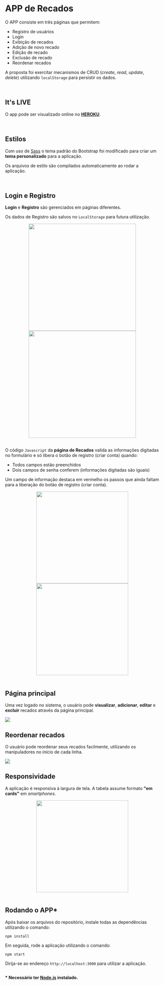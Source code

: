 # APP de Recados

O APP consiste em três páginas que permitem:
- Registro de usuários
- Login
- Exibição de recados 
- Adição de novo recado
- Edição de recado
- Exclusão de recado
- Reordenar recados

A proposta foi exercitar mecanismos de CRUD (_create_, _read_, _update_, _delete_) utilizando ```localStorage``` para persistir os dados.

<br>

## It's LIVE

O app pode ser visualizado online no **[HEROKU](https://salty-refuge-11977.herokuapp.com/)**.

<br>

## Estilos

Com uso de [Sass](https://github.com/jtspinelli/growdev-ativ-final-intro-prog-web/blob/master/sass/main.scss) o tema padrão do Bootstrap foi modificado para criar um **tema personalizado** para a aplicação.

Os arquivos de estilo são compilados automaticamente ao rodar a aplicação.

<br>

## Login e Registro

**Login** e **Registro** são gerenciados em páginas diferentes.

Os dados de Registro são salvos no ```LocalStorage``` para futura utilização.

<div align='center'>
<img src='./images/Login.png' height='350px'>
<img src='./images/Registro.png' height='350px'>
</div>

<br>

O código ```Javascript``` da **página de Recados** valida as informações digitadas no formulário e só libera o botão de registro (criar conta) quando:
- Todos campos estão preenchidos
- Dois campos de senha conferem (informações digitadas são iguais)

Um campo de informação destaca em vermelho os passos que ainda faltam para a liberação do botão de registro (criar conta).


<div align='center'>
<img src='./images/Registro Validation 1.png' height='300px'>
<img src='./images/Registro Validation 2.png' height='300px'>
</div>

<br>

## Página principal

Uma vez logado no sistema, o usuário pode **visualizar**, **adicionar**, **editar** e **excluir** recados através da página principal.

<img src='./images/Main.png'>

<br>

## Reordenar recados

O usuário pode reordenar seus recados facilmente, utilizando os manipuladores no início de cada linha.

<img src='./images/Reord.png'>

<br>

## Responsividade

A aplicação é responsiva à largura de tela. A tabela assume formato **"em cards"** em _smartphones_.

<div align='center'>
    <img src='./images/Responsividade.png' width='300px'>
</div>

<br>

## Rodando o APP*

Após baixar os arquivos do repositório, instale todas as dependências utilizando o comando:

```
npm install
```

Em seguida, rode a aplicação utilizando o comando:

```
npm start
```


Dirija-se ao endereço ```http://localhost:3000``` para utilizar a aplicação.


##

#### **\*** Necessário ter [Node.js](https://nodejs.org/en/) instalado.